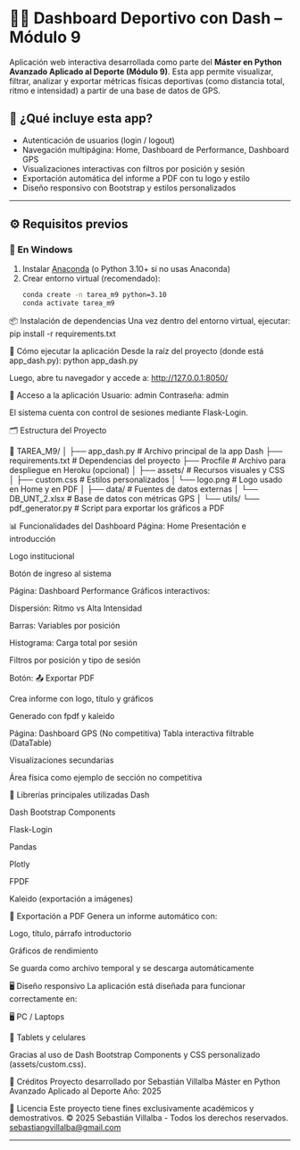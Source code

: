 # 🏃‍♂️ Dashboard Deportivo con Dash – Módulo 9

Aplicación web interactiva desarrollada como parte del **Máster en Python Avanzado Aplicado al Deporte (Módulo 9)**. 
Esta app permite visualizar, filtrar, analizar y exportar métricas físicas deportivas (como distancia total, ritmo e intensidad) a partir de una base de datos de GPS.

## 🧠 ¿Qué incluye esta app?

- Autenticación de usuarios (login / logout)
- Navegación multipágina: Home, Dashboard de Performance, Dashboard GPS
- Visualizaciones interactivas con filtros por posición y sesión
- Exportación automática del informe a PDF con tu logo y estilo
- Diseño responsivo con Bootstrap y estilos personalizados

---

## ⚙️ Requisitos previos

### 🔧 En Windows
1. Instalar [Anaconda](https://www.anaconda.com/products/distribution) (o Python 3.10+ si no usas Anaconda)
2. Crear entorno virtual (recomendado):
   ```bash
   conda create -n tarea_m9 python=3.10
   conda activate tarea_m9
   
📦 Instalación de dependencias
Una vez dentro del entorno virtual, ejecutar:
pip install -r requirements.txt

🚀 Cómo ejecutar la aplicación
Desde la raíz del proyecto (donde está app_dash.py):
python app_dash.py

Luego, abre tu navegador y accede a:
http://127.0.0.1:8050/

🔐 Acceso a la aplicación
Usuario: admin
Contraseña: admin

El sistema cuenta con control de sesiones mediante Flask-Login.

🗂️ Estructura del Proyecto

📁 TAREA_M9/
│
├── app_dash.py             # Archivo principal de la app Dash
├── requirements.txt        # Dependencias del proyecto
├── Procfile                # Archivo para despliegue en Heroku (opcional)
│
├── assets/                 # Recursos visuales y CSS
│   ├── custom.css          # Estilos personalizados
│   └── logo.png            # Logo usado en Home y en PDF
│
├── data/                   # Fuentes de datos externas
│   └── DB_UNT_2.xlsx       # Base de datos con métricas GPS
│
└── utils/
    └── pdf_generator.py    # Script para exportar los gráficos a PDF

📊 Funcionalidades del Dashboard
Página: Home
Presentación e introducción

Logo institucional

Botón de ingreso al sistema

Página: Dashboard Performance
Gráficos interactivos:

Dispersión: Ritmo vs Alta Intensidad

Barras: Variables por posición

Histograma: Carga total por sesión

Filtros por posición y tipo de sesión

Botón: 📤 Exportar PDF

Crea informe con logo, título y gráficos

Generado con fpdf y kaleido

Página: Dashboard GPS (No competitiva)
Tabla interactiva filtrable (DataTable)

Visualizaciones secundarias

Área física como ejemplo de sección no competitiva

🧪 Librerías principales utilizadas
Dash

Dash Bootstrap Components

Flask-Login

Pandas

Plotly

FPDF

Kaleido (exportación a imágenes)

🧾 Exportación a PDF
Genera un informe automático con:

Logo, título, párrafo introductorio

Gráficos de rendimiento

Se guarda como archivo temporal y se descarga automáticamente

🖥️ Diseño responsivo
La aplicación está diseñada para funcionar correctamente en:

🖥️ PC / Laptops

📱 Tablets y celulares

Gracias al uso de Dash Bootstrap Components y CSS personalizado (assets/custom.css).

🧠 Créditos
Proyecto desarrollado por Sebastián Villalba
Máster en Python Avanzado Aplicado al Deporte
Año: 2025

🪪 Licencia
Este proyecto tiene fines exclusivamente académicos y demostrativos.
© 2025 Sebastián Villalba - Todos los derechos reservados.
sebastiangvillalba@gmail.com

---


